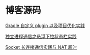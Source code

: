 # 博客源码
[Gradle 自定义 plugin 以及项目优化实践](https://www.midfang.com/gradle-task-plugin/)

[独立进程通信之悬浮下拉状态栏实践](https://www.midfang.com/android-process-ipc/)

[Socket 长连接通信实践与 NAT 超时](https://www.midfang.com/android-socket-long-connection/)

